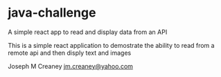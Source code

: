 # java-challenge
A simple react app to read and display data from an API

This is a simple react application to demostrate the ability to read from a remote api and then disply text and images

Joseph M Creaney
jm.creaney@yahoo.com
